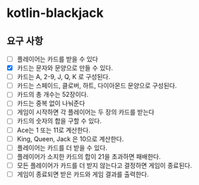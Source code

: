 # kotlin-blackjack

## 요구 사항

- [ ] 플레이어는 카드를 받을 수 있다
- [x] 카드는 문자와 문양으로 만들 수 있다.
- [ ] 카드는 A, 2-9, J, Q, K 로 구성된다.
- [ ] 카드는 스페이드, 클로버, 하트, 다이아몬드 문양으로 구성된다.
- [ ] 카드의 총 개수는 52장이다.
- [ ] 카드는 중복 없이 나눠준다
- [ ] 게임이 시작하면 각 플레이어는 두 장의 카드를 받는다
- [ ] 카드의 숫자의 합을 구할 수 있다.
- [ ] Ace는 1 또는 11로 계산한다.
- [ ] King, Queen, Jack 은 10으로 계산한다.
- [ ] 플레이어는 카드를 더 받을 수 있다.
- [ ] 플레이어가 소지한 카드의 합이 21을 초과하면 패배한다.
- [ ] 모든 플레이어가 카드를 더 받지 않는다고 결정하면 게임이 종료된다.
- [ ] 게임이 종료되면 받은 카드와 게임 결과를 출력한다.
